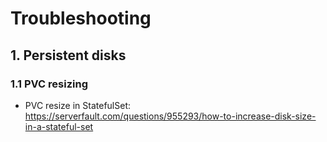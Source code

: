 # Troubleshooting

## 1. Persistent disks

### 1.1 PVC resizing

- PVC resize in StatefulSet: https://serverfault.com/questions/955293/how-to-increase-disk-size-in-a-stateful-set
